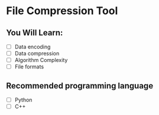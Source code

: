 # File Compression Tool

## You Will Learn:

- [ ] Data encoding
- [ ] Data compression
- [ ] Algorithm Complexity
- [ ] File formats

## Recommended programming language

- [ ] Python
- [ ] C++
